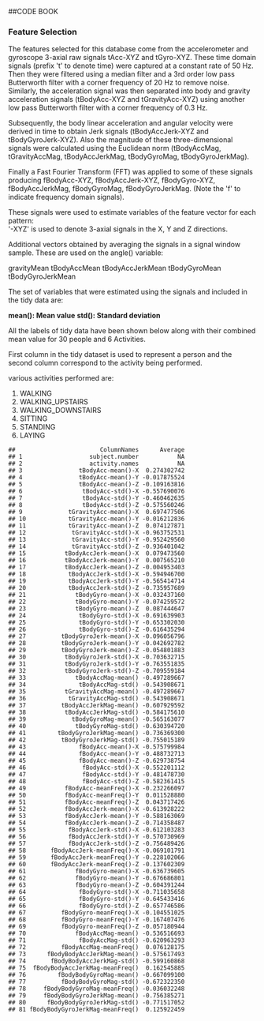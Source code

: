 ##CODE BOOK

### Feature Selection

The features selected for this database come from the accelerometer and
gyroscope 3-axial raw signals tAcc-XYZ and tGyro-XYZ. These time domain
signals (prefix 't' to denote time) were captured at a constant rate of
50 Hz. Then they were filtered using a median filter and a 3rd order low
pass Butterworth filter with a corner frequency of 20 Hz to remove
noise. Similarly, the acceleration signal was then separated into body
and gravity acceleration signals (tBodyAcc-XYZ and tGravityAcc-XYZ)
using another low pass Butterworth filter with a corner frequency of 0.3
Hz.

Subsequently, the body linear acceleration and angular velocity were
derived in time to obtain Jerk signals (tBodyAccJerk-XYZ and
tBodyGyroJerk-XYZ). Also the magnitude of these three-dimensional
signals were calculated using the Euclidean norm (tBodyAccMag,
tGravityAccMag, tBodyAccJerkMag, tBodyGyroMag, tBodyGyroJerkMag).

Finally a Fast Fourier Transform (FFT) was applied to some of these
signals producing fBodyAcc-XYZ, fBodyAccJerk-XYZ, fBodyGyro-XYZ,
fBodyAccJerkMag, fBodyGyroMag, fBodyGyroJerkMag. (Note the 'f' to
indicate frequency domain signals).

These signals were used to estimate variables of the feature vector for
each pattern:  
'-XYZ' is used to denote 3-axial signals in the X, Y and Z directions.

Additional vectors obtained by averaging the signals in a signal window
sample. These are used on the angle() variable:

gravityMean tBodyAccMean tBodyAccJerkMean tBodyGyroMean
tBodyGyroJerkMean

The set of variables that were estimated using the signals and included
in the tidy data are:

**mean(): Mean value** 
**std(): Standard deviation**

All the labels of tidy data have been shown below along with their
combined mean value for 30 people and 6 Activities.

First column in the tidy dataset is used to represent a person and the
second column correspond to the activity being performed.

various activities performed are:

1.  WALKING
2.  WALKING\_UPSTAIRS
3.  WALKING\_DOWNSTAIRS
4.  SITTING
5.  STANDING
6.  LAYING

<!-- -->

    ##                        ColumnNames      Average
    ## 1                   subject.number           NA
    ## 2                   activity.names           NA
    ## 3                tBodyAcc-mean()-X  0.274302742
    ## 4                tBodyAcc-mean()-Y -0.017875524
    ## 5                tBodyAcc-mean()-Z -0.109163816
    ## 6                 tBodyAcc-std()-X -0.557690076
    ## 7                 tBodyAcc-std()-Y -0.460462635
    ## 8                 tBodyAcc-std()-Z -0.575560246
    ## 9             tGravityAcc-mean()-X  0.697477506
    ## 10            tGravityAcc-mean()-Y -0.016212836
    ## 11            tGravityAcc-mean()-Z  0.074127871
    ## 12             tGravityAcc-std()-X -0.963752531
    ## 13             tGravityAcc-std()-Y -0.952429560
    ## 14             tGravityAcc-std()-Z -0.936401042
    ## 15           tBodyAccJerk-mean()-X  0.079473560
    ## 16           tBodyAccJerk-mean()-Y  0.007565210
    ## 17           tBodyAccJerk-mean()-Z -0.004953403
    ## 18            tBodyAccJerk-std()-X -0.594946700
    ## 19            tBodyAccJerk-std()-Y -0.565414714
    ## 20            tBodyAccJerk-std()-Z -0.735957689
    ## 21              tBodyGyro-mean()-X -0.032437160
    ## 22              tBodyGyro-mean()-Y -0.074259572
    ## 23              tBodyGyro-mean()-Z  0.087444647
    ## 24               tBodyGyro-std()-X -0.691639903
    ## 25               tBodyGyro-std()-Y -0.653302030
    ## 26               tBodyGyro-std()-Z -0.616435294
    ## 27          tBodyGyroJerk-mean()-X -0.096056796
    ## 28          tBodyGyroJerk-mean()-Y -0.042692782
    ## 29          tBodyGyroJerk-mean()-Z -0.054801883
    ## 30           tBodyGyroJerk-std()-X -0.703632715
    ## 31           tBodyGyroJerk-std()-Y -0.763551835
    ## 32           tBodyGyroJerk-std()-Z -0.709559184
    ## 33              tBodyAccMag-mean() -0.497289667
    ## 34               tBodyAccMag-std() -0.543908671
    ## 35           tGravityAccMag-mean() -0.497289667
    ## 36            tGravityAccMag-std() -0.543908671
    ## 37          tBodyAccJerkMag-mean() -0.607929592
    ## 38           tBodyAccJerkMag-std() -0.584175610
    ## 39             tBodyGyroMag-mean() -0.565163077
    ## 40              tBodyGyroMag-std() -0.630394720
    ## 41         tBodyGyroJerkMag-mean() -0.736369300
    ## 42          tBodyGyroJerkMag-std() -0.755015189
    ## 43               fBodyAcc-mean()-X -0.575799984
    ## 44               fBodyAcc-mean()-Y -0.488732713
    ## 45               fBodyAcc-mean()-Z -0.629738754
    ## 46                fBodyAcc-std()-X -0.552201112
    ## 47                fBodyAcc-std()-Y -0.481478730
    ## 48                fBodyAcc-std()-Z -0.582361415
    ## 49           fBodyAcc-meanFreq()-X -0.232266097
    ## 50           fBodyAcc-meanFreq()-Y  0.011528880
    ## 51           fBodyAcc-meanFreq()-Z  0.043717426
    ## 52           fBodyAccJerk-mean()-X -0.613928222
    ## 53           fBodyAccJerk-mean()-Y -0.588163069
    ## 54           fBodyAccJerk-mean()-Z -0.714358487
    ## 55            fBodyAccJerk-std()-X -0.612103283
    ## 56            fBodyAccJerk-std()-Y -0.570730969
    ## 57            fBodyAccJerk-std()-Z -0.756489426
    ## 58       fBodyAccJerk-meanFreq()-X -0.069101791
    ## 59       fBodyAccJerk-meanFreq()-Y -0.228102066
    ## 60       fBodyAccJerk-meanFreq()-Z -0.137602309
    ## 61              fBodyGyro-mean()-X -0.636739605
    ## 62              fBodyGyro-mean()-Y -0.676686801
    ## 63              fBodyGyro-mean()-Z -0.604391244
    ## 64               fBodyGyro-std()-X -0.711035658
    ## 65               fBodyGyro-std()-Y -0.645433416
    ## 66               fBodyGyro-std()-Z -0.657746586
    ## 67          fBodyGyro-meanFreq()-X -0.104551025
    ## 68          fBodyGyro-meanFreq()-Y -0.167407476
    ## 69          fBodyGyro-meanFreq()-Z -0.057180944
    ## 70              fBodyAccMag-mean() -0.536516693
    ## 71               fBodyAccMag-std() -0.620963293
    ## 72          fBodyAccMag-meanFreq()  0.076128175
    ## 73      fBodyBodyAccJerkMag-mean() -0.575617493
    ## 74       fBodyBodyAccJerkMag-std() -0.599160868
    ## 75  fBodyBodyAccJerkMag-meanFreq()  0.162545885
    ## 76         fBodyBodyGyroMag-mean() -0.667099100
    ## 77          fBodyBodyGyroMag-std() -0.672322350
    ## 78     fBodyBodyGyroMag-meanFreq() -0.036032248
    ## 79     fBodyBodyGyroJerkMag-mean() -0.756385271
    ## 80      fBodyBodyGyroJerkMag-std() -0.771517052
    ## 81 fBodyBodyGyroJerkMag-meanFreq()  0.125922459
